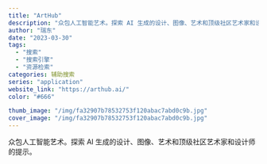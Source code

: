 ```yaml
---
title: "ArtHub"
description: "众包人工智能艺术。探索 AI 生成的设计、图像、艺术和顶级社区艺术家和设计师的提示。"
author: "瑞东"
date: "2023-03-30"
tags:
  - "搜索"
  - "搜索引擎"
  - "资源检索"
categories: 辅助搜索
series: "application"
website_link: "https://arthub.ai/"
color: "#666"

thumb_image: "/img/fa32907b78532753f120abac7abd0c9b.jpg"
cover_image: "/img/fa32907b78532753f120abac7abd0c9b.jpg"
---
```


众包人工智能艺术。探索 AI 生成的设计、图像、艺术和顶级社区艺术家和设计师的提示。